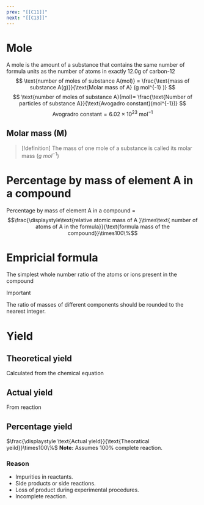 ```yaml
---
prev: "[[C11]]"
next: "[[C13]]"
---
```


# Mole 
A mole is the amount of a substance that contains the same number of formula units as the number of atoms in exactly 12.0g of carbon-12 
$$
\text{number of moles of substance A(mol)} = \frac{\text{mass of substance A(g)}}{\text{Molar mass of A} (g mol^{-1} )}
$$
$$
\text{number of moles of substance A}(mol)= \frac{\text{Number of particles of substance A}}{\text{Avogadro constant}(mol^{-1})}
$$
$$
\text{Avogradro constant}= 6.02\times 10^{23} \text{ mol}^{-1}
$$

## Molar mass (M)

> [!definition]
> The mass of one mole of a substance is called its molar mass $\displaystyle(g\ mol^{-1})$

# Percentage by mass of element A in a compound 
Percentage by mass of element A in a compound =
$$\frac{\displaystyle\text{relative atomic mass of A }\times\text{ number of atoms of A in the formula}}{\text{formula mass of the compound}}\times100\%$$
# Empricial formula 
The simplest whole number ratio of the atoms or ions present in the compound

> [!IMPORTANT]
> The ratio of masses of different components should be rounded to the nearest integer.
# Yield
## Theoretical yield
Calculated from the chemical equation

## Actual yield
From reaction

## Percentage yield
$\frac{\displaystyle \text{Actual yield}}{\text{Theoratical yeild}}\times100\%$
**Note:** Assumes 100% complete reaction.

### Reason
- Impurities in reactants.  
- Side products or side reactions.  
- Loss of product during experimental procedures.  
- Incomplete reaction.  

